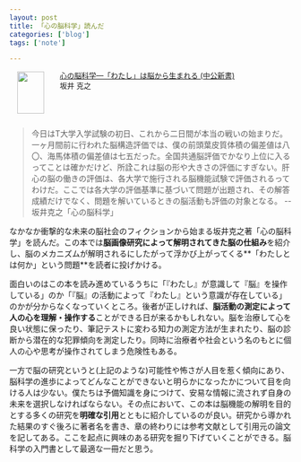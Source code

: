 ```yaml
---
layout: post
title: 「心の脳科学」読んだ
categories: ['blog']
tags: ['note']

---
```


<div class="babylink-box" style="overflow: hidden; font-size: small; zoom: 1; margin: 15px 0; text-align: left;"><div class="babylink-image" style="float: left; margin: 0px 15px 10px 0px; width: 75px; height: 75px; text-align: center;"><a href="http://www.amazon.co.jp/exec/obidos/ASIN/4121019725/mrk1869-22/" rel="nofollow" target="_blank"><img style="border-top: medium none; border-right: medium none; border-bottom: medium none; border-left: medium none;" src="http://ecx.images-amazon.com/images/I/31%2BneIEVCcL._SL75_.jpg" width="48" height="75" /></a></div><div class="babylink-info" style="overflow: hidden; zoom: 1; line-height: 120%;"><div class="babylink-title" style="margin-bottom: 2px; line-height: 120%;"><a href="http://www.amazon.co.jp/exec/obidos/ASIN/4121019725/mrk1869-22/" rel="nofollow" target="_blank">心の脳科学―「わたし」は脳から生まれる (中公新書)</a></div><div class="babylink-manufacturer" style="margin-bottom: 5px;">坂井 克之</div></div><div class="booklink-footer" style="clear: left"></div></div>

> 今日はT大学入学試験の初日、これから二日間が本当の戦いの始まりだ。一ヶ月間前に行われた脳構造評価では、僕の前頭葉皮質体積の偏差値は八〇、海馬体積の偏差値は七五だった。全国共通脳評価でかなり上位に入るってことは確かだけど、所詮これは脳の形や大きさの評価にすぎない。肝心の脳の働きの評価は、各大学で施行される脳機能試験で評価されるってわけだ。ここでは各大学の評価基準に基づいて問題が出題され、その解答成績だけでなく、問題を解いているときの脳活動も評価の対象となる。 -- 坂井克之「心の脳科学」

なかなか衝撃的な未来の脳社会のフィクションから始まる坂井克之著「心の脳科学」を読んだ。この本では**脳画像研究によって解明されてきた脳の仕組み**を紹介し、脳のメカニズムが解明されるにしたがって浮かび上がってくる**「わたしとは何か」という問題**を読者に投げかける。

面白いのはこの本を読み進めているうちに「『わたし』が意識して『脳』を操作している」のか「『脳』の活動によって『わたし』という意識が存在している」のかが分からなくなっていくところ。後者が正しければ、**脳活動の測定によって人の心を理解・操作する**ことができる日が来るかもしれない。脳を治療して心を良い状態に保ったり、筆記テストに変わる知力の測定方法が生まれたり、脳の診断から潜在的な犯罪傾向を測定したり。同時に治療者や社会という名のもとに個人の心や思考が操作されてしまう危険性もある。

一方で脳の研究というと(上記のような)可能性や怖さが人目を惹く傾向にあり、脳科学の進歩によってどんなことができないと明らかになったかについて目を向ける人は少ない。僕たちは予備知識を身につけて、安易な情報に流されず自身の未来を選択しなければならない。その点において、この本は脳機能の解明を目的とする多くの研究を**明確な引用**とともに紹介しているのが良い。研究から導かれた結果のすぐ後ろに著者名を書き、章の終わりには参考文献として引用元の論文を記してある。ここを起点に興味のある研究を掘り下げていくことができる。脳科学の入門書として最適な一冊だと思う。
